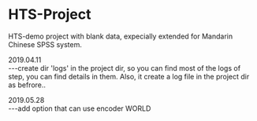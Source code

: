 # HTS-Project
HTS-demo project with blank data, expecially extended for Mandarin Chinese SPSS system.  

2019.04.11  
---create dir 'logs' in the project dir, so you can find most of the logs of step, you can find details in them. Also, it create a log file in the project dir as befrore..  

2019.05.28  
---add option that can use encoder WORLD


